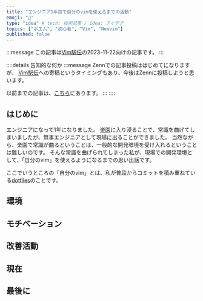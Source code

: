 ```yaml
---
title: "エンジニア1年目で自分のvimを使えるまでの活動"
emoji: "🔰"
type: "idea" # tech: 技術記事 / idea: アイデア
topics: ["ポエム", "初心者", "Vim", "Neovim"]
published: false
---
```


<!-- textlint-disable -->
:::message
この記事は[Vim駅伝](https://vim-jp.org/ekiden/)の2023-11-22向けの記事です。
:::
<!-- textlint-enable -->

<!-- textlint-disable -->

::::details 告知的な何か
:::message
Zennでの記事投稿ははじめてになりますが、
[Vim駅伝](https://vim-jp.org/ekiden/)への寄稿というタイミングもあり、今後はZennに投稿しようと思います。

以前までの記事は、[こちら](https://qiita.com/yasunori-kirin0418)にあります。
:::
::::
<!-- textlint-enable -->

## はじめに

エンジニアになって1年になりました。
[楽園](https://vim-jp.org/docs/chat.html)に入り浸ることで、常識を曲げてしまいましたが、無事エンジニアとして現場に出ることができました。
当然ながら、楽園で常識が曲るということは、一般的な開発環境を受け入れるということは難しいのです。
そんな常識を曲げられてしまった私が、現場での開発環境として、「自分のvim」を使えるようになるまでの思い出話です。

ここでいうところの「自分のvim」とは、私が普段からコミットを積み重ねている[dotfiles](https://github.com/yasunori0418/dotfiles)のことです。

## 環境

## モチベーション

## 改善活動

## 現在

## 最後に
